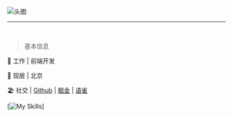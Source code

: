 
<!-- 
## 嗨，你好！欢迎访问我的 Github
-->

![头图](https://user-images.githubusercontent.com/39512422/192101794-fcfcd30a-b6af-42b4-999b-4f8861549abc.png)

---

<br />

> 基本信息

🎩	工作 | 前端开发

🏡	现居 | 北京

🏖️  社交 | [Github](https://github.com/xiechen1201) | [掘金](https://juejin.cn/user/1451011079416919/posts) | [语雀](https://www.yuque.com/xiechen)

[![My Skills](https://skillicons.dev/icons?i=js,html,css,wasm)]

